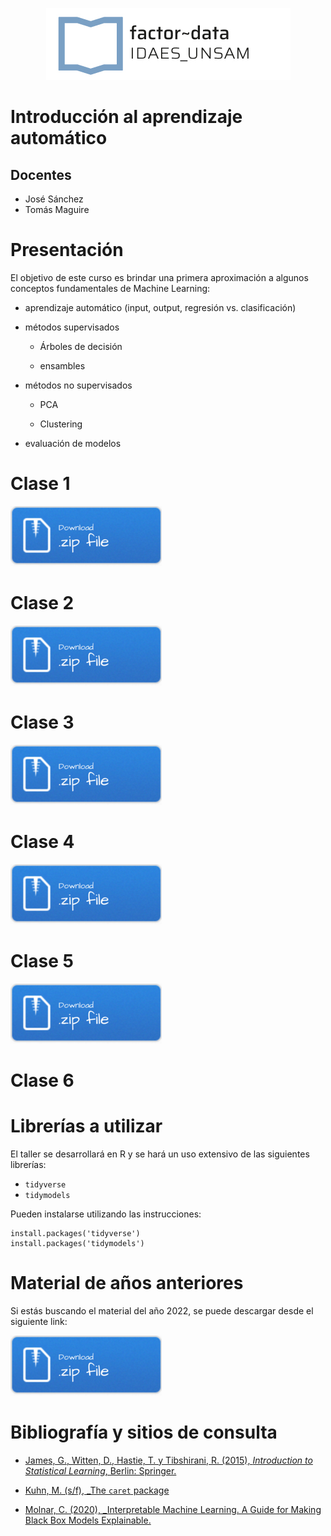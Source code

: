 <p align="center">

<img src="img/logo-factor-data-solo.jpg"/>

</p>

# Introducción al aprendizaje automático

## Docentes

-   José Sánchez
-   Tomás Maguire

# Presentación

El objetivo de este curso es brindar una primera aproximación a algunos conceptos fundamentales de Machine Learning:

-   aprendizaje automático (input, output, regresión vs. clasificación)

-   métodos supervisados

    -   Árboles de decisión

    -   ensambles

-   métodos no supervisados

    -   PCA

    -   Clustering

-   evaluación de modelos

# Clase 1

[![](img/Download.png)](clase1.zip)

# Clase 2

[![](img/Download.png)](clase2.zip)

# Clase 3

[![](img/Download.png)](clase3.zip)

# Clase 4

[![](img/Download.png)](clase4.zip)

# Clase 5

[![](img/Download.png)](clase5.zip)

# Clase 6

# Librerías a utilizar

El taller se desarrollará en R y se hará un uso extensivo de las siguientes librerías:

-   `tidyverse`
-   `tidymodels`

Pueden instalarse utilizando las instrucciones:

```{r}
install.packages('tidyverse')  
install.packages('tidymodels') 
```

# Material de años anteriores

Si estás buscando el material del año 2022, se puede descargar desde el siguiente link:

[![](img/Download.png)](2022.zip)

# Bibliografía y sitios de consulta

-   [James, G., Witten, D., Hastie, T. y Tibshirani, R. (2015), *Introduction to Statistical Learning*, Berlin: Springer.](http://faculty.marshall.usc.edu/gareth-james/ISL/)

-   [Kuhn, M. (s/f), \_The `caret` package](http://topepo.github.io/caret/index.html)

-   [Molnar, C. (2020), \_Interpretable Machine Learning. A Guide for Making Black Box Models Explainable.](https://christophm.github.io/interpretable-ml-book/)
